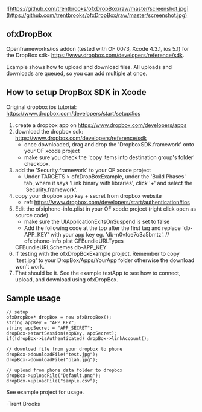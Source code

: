 ![https://github.com/trentbrooks/ofxDropBox/raw/master/screenshot.jpg](https://github.com/trentbrooks/ofxDropBox/raw/master/screenshot.jpg)
## ofxDropBox ##
Openframeworks/ios addon (tested with OF 0073, Xcode 4.3.1, ios 5.1) for the DropBox sdk- https://www.dropbox.com/developers/reference/sdk.

Example shows how to upload and download files. All uploads and downloads are queued, so you can add multiple at once. 

## How to setup DropBox SDK in Xcode ##
Original dropbox ios tutorial: https://www.dropbox.com/developers/start/setup#ios

1. create a dropbox app on https://www.dropbox.com/developers/apps
2. download the dropbox sdk: https://www.dropbox.com/developers/reference/sdk
    - once downloaded, drag and drop the 'DropboxSDK.framework' onto your OF xcode project
    - make sure you check the 'copy items into destination group's folder' checkbox.
3. add the 'Security.framework' to your OF xcode project
    - Under TARGETS > ofxDropBoxExample, under the 'Build Phases' tab, where it says 'Link binary with libraries', click '+' and select the 'Security.framework'.
4. copy your dropbox app key + secret from dropbox website
    - ref: https://www.dropbox.com/developers/start/authentication#ios
5. Edit the ofxiphone-info.plist in your OF xcode project (right click open as source code)
    - make sure the UIApplicationExitsOnSuspend is set to false 
    - Add the following code at the top after the first <dict> tag and replace 'db-APP_KEY' with your app key eg. 'db-n0vfoe7o3a5bmtz'.
    // ofxiphone-info.plist
	<key>CFBundleURLTypes</key>
	<array>
	<dict>
	<key>CFBundleURLSchemes</key>
	<array>
	<string>db-APP_KEY</string>
	</array>
	</dict>
	</array>
7. If testing with the ofxDropBoxExample project. Remember to copy 'test.jpg' to your DropBox/Apps/YourApp folder otherwise the download won't work.
6. That should be it. See the example testApp to see how to connect, upload, and download using ofxDropBox.

## Sample usage ##
	// setup
	ofxDropBox* dropBox = new ofxDropBox(); 
	string appKey = "APP_KEY"; 
    string appSecret = "APP_SECRET";
    dropBox->startSession(appKey, appSecret);
    if(!dropBox->isAuthenticated) dropBox->linkAccount();

	// download file from your dropbox to phone
	dropBox->downloadFile("test.jpg"); 
	dropBox->downloadFile("blah.jpg"); 

	// upload from phone data folder to dropbox
	dropBox->uploadFile("Default.png"); 
    dropBox->uploadFile("sample.csv");

See example project for usage.


-Trent Brooks
